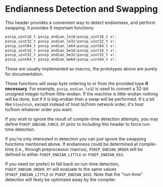 # Endianness Detection and Swapping

This header provides a convenient way to detect endianness, and
perform swapping.  It provides 6 important functions:

```c
psnip_uint16_t psnip_endian_le16(psnip_uint16_t v);
psnip_uint32_t psnip_endian_le32(psnip_uint32_t v);
psnip_uint64_t psnip_endian_le64(psnip_uint64_t v);
psnip_uint16_t psnip_endian_be16(psnip_uint16_t v);
psnip_uint32_t psnip_endian_be32(psnip_uint32_t v);
psnip_uint64_t psnip_endian_be64(psnip_uint64_t v);
```

These are usually implemented as macros, the prototypes above are
purely for documentation.

These functions will swap byte ordering to or from the provided type
**if necessary**.  For example, `psnip_endian_le32` is used to convert
a 32-bit unsigned integer to/from little-endian.  If the machine is
little-endian nothing will be done, but if it is big-endian then a
swap will be performed.  It's a bit like `hton`/`ntoh`, except instead
of host to/from network order, it's host to/from whatever order you
want.

If you wish to ignore the result of compile-time detection attempts,
you may define `PSNIP_ENDIAN_FORCE_RT` prior to including this header
to force run-time detection.

If you're only interested in detection you can just ignore the
swapping functions mentioned above.  If endianness could be determined
at compile-time (i.e., through preprocessor macros),
`PSNIP_ENDIAN_ORDER` will be defined to either `PSNIP_ENDIAN_LITTLE`
or `PSNIP_ENDIAN_BIG`.

If you need (or prefer) to fall back on run-time detection,
`PSNIP_ENDIAN_ORDER_RT` will evaluate to the same values
(`PSNIP_ENDIAN_LITTLE` or `PSNIP_ENDIAN_BIG`).  Note that the
"run-time" detection will likely be optimized away by the compiler.
